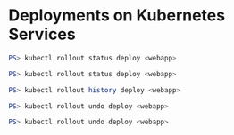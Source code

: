 # Deployments on Kubernetes Services

``` powershell
PS> kubectl rollout status deploy <webapp>
```

``` powershell
PS> kubectl rollout status deploy <webapp>
```

``` powershell
PS> kubectl rollout history deploy <webapp>
```

``` powershell
PS> kubectl rollout undo deploy <webapp>
```

``` powershell
PS> kubectl rollout undo deploy <webapp>
```
